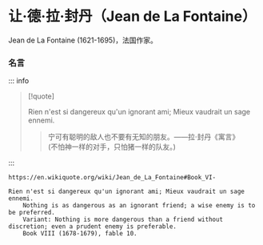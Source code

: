 # 让·德·拉·封丹（Jean de La Fontaine）

Jean de La Fontaine (1621-1695)，法国作家。

### 名言

::: info

> [!quote]
>
> Rien n'est si dangereux qu'un ignorant ami; Mieux vaudrait un sage ennemi.
> > 宁可有聪明的敌人也不要有无知的朋友。——拉·封丹《寓言》  
> > (不怕神一样的对手，只怕猪一样的队友。)  

:::

```
https://en.wikiquote.org/wiki/Jean_de_La_Fontaine#Book_VI-

Rien n'est si dangereux qu'un ignorant ami; Mieux vaudrait un sage ennemi.
    Nothing is as dangerous as an ignorant friend; a wise enemy is to be preferred.
    Variant: Nothing is more dangerous than a friend without discretion; even a prudent enemy is preferable.
    Book VIII (1678-1679), fable 10.
```